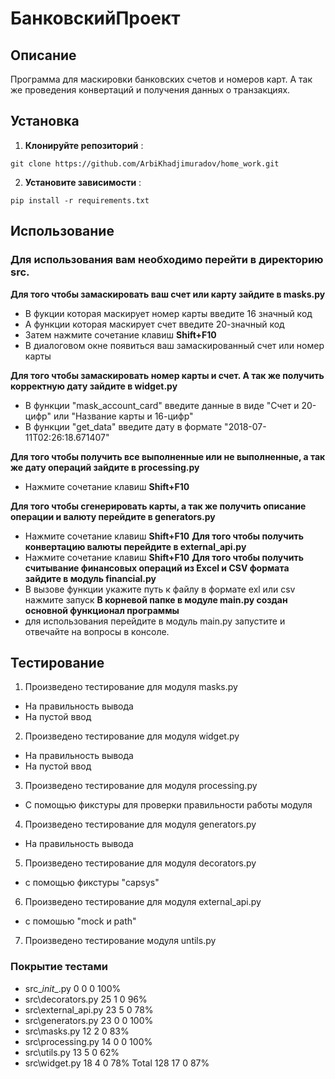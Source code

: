 # БанковскийПроект

## Описание
Программа для маскировки банковских счетов и номеров карт.
А так же проведения конвертаций и получения данных о транзакциях.

## Установка

1. **Клонируйте репозиторий** :
```
git clone https://github.com/ArbiKhadjimuradov/home_work.git
```

2. **Установите зависимости** :
```
pip install -r requirements.txt
```

## **Использование**
### Для использования вам необходимо перейти в директорию src.
**Для того чтобы замаскировать ваш счет или карту зайдите в masks.py** 
 - В фукции которая маскирует номер карты введите 16 значный код
 - А функции которая маскирует счет введите 20-значный код
 - Затем нажмите сочетание клавиш **Shift+F10**
 - В диалоговом окне появиться ваш замаскированный счет или номер карты

**Для того чтобы замаскировать номер карты и счет. А так же получить корректную дату зайдите в widget.py**
 - В функции "mask_account_card" введите данные в виде "Счет и 20-цифр" или "Название карты и 16-цифр"
 - В функции "get_data" введите дату в формате "2018-07-11T02:26:18.671407"

**Для того чтобы получить все выполненные или не выполненные, а так же дату операций зайдите в processing.py**
 - Нажмите сочетание клавиш **Shift+F10**

**Для того чтобы сгенерировать карты, а так же получить описание операции и валюту перейдите в generators.py**
 - Нажмите сочетание клавиш **Shift+F10**
**Для того чтобы получить конвертацию валюты перейдите в external_api.py**
 - Нажмите сочетание клавиш **Shift+F10**
**Для того чтобы получить считывание финансовых операций из Excel и CSV формата зайдите в модуль financial.py**
 - В вызове функции укажите путь к файлу в формате exl или csv нажмите запуск
**В корневой папке в модуле main.py создан основной функционал программы**
 - для использования перейдите в модуль main.py запустите и отвечайте на вопросы в консоле.



## **Тестирование**
1. Произведено тестирование для модуля masks.py
 - На правильность вывода
 - На пустой ввод
2. Произведено тестирование для модуля widget.py
 - На правильность вывода
 - На пустой ввод
3. Произведено тестирование для модуля processing.py
 - С помощью фикстуры для проверки правильности работы модуля
4. Произведено тестирование для модуля generators.py
 - На правильность вывода
5. Произведено тестирование для модуля decorators.py 
 - с помощью фикстуры "capsys"
6. Произведено тестирование для модуля external_api.py
 - с помошью "mock и path"
7. Произведено тестирование модуля untils.py


### Покрытие тестами 
- src\__init__.py	0	0	0	100%
- src\decorators.py	25	1	0	96%
- src\external_api.py	23	5	0	78%
- src\generators.py	23	0	0	100%
- src\masks.py	12	2	0	83%
- src\processing.py	14	0	0	100%
- src\utils.py	13	5	0	62%
- src\widget.py	18	4	0	78%
Total	128	17	0	87%
